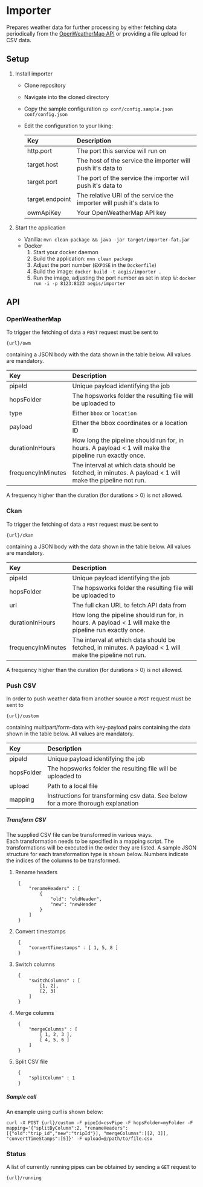 # Importer

Prepares weather data for further processing by either fetching data periodically from the [OpenWeatherMap API](https://openweathermap.org/api)
or providing a file upload for CSV data.

## Setup

1. Install importer
    - Clone repository
    - Navigate into the cloned directory
    - Copy the sample configuration `cp conf/config.sample.json conf/config.json`
    - Edit the configuration to your liking:

        |Key|Description|
        |:--- |:---|
        |http.port| The port this service will run on |
        |target.host| The host of the service the importer will push it's data to |
        |target.port| The port of the service the importer will push it's data to |
        |target.endpoint| The relative URI of the service the importer will push it's data to |
        |owmApiKey| Your OpenWeatherMap API key |

2. Start the application
    - Vanilla: `mvn clean package && java -jar target/importer-fat.jar`
    - Docker
        1. Start your docker daemon 
        2. Build the application: `mvn clean package`
        3. Adjust the port number (`EXPOSE` in the `Dockerfile`)
        4. Build the image: `docker build -t aegis/importer .`
        5. Run the image, adjusting the port number as set in step _iii_: `docker run -i -p 8123:8123 aegis/importer`

## API

### OpenWeatherMap

To trigger the fetching of data a `POST` request must be sent to

    {url}/owm
    
containing a JSON body with the data shown in the table below. All values are mandatory.

|Key|Description|
|:--- |:---|
|pipeId| Unique payload identifying the job |
|hopsFolder| The hopsworks folder the resulting file will be uploaded to |
|type| Either `bbox` or `location` |
|payload| Either the bbox coordinates or a location ID |
|durationInHours| How long the pipeline should run for, in hours. A payload < 1 will make the pipeline run exactly once. |
|frequencyInMinutes| The interval at which data should be fetched, in minutes. A payload < 1 will make the pipeline not run. |

A frequency higher than the duration (for durations > 0) is not allowed.

### Ckan

To trigger the fetching of data a `POST` request must be sent to

    {url}/ckan
    
containing a JSON body with the data shown in the table below. All values are mandatory.

|Key|Description|
|:--- |:---|
|pipeId| Unique payload identifying the job |
|hopsFolder| The hopsworks folder the resulting file will be uploaded to |
|url| The full ckan URL to fetch API data from |
|durationInHours| How long the pipeline should run for, in hours. A payload < 1 will make the pipeline run exactly once. |
|frequencyInMinutes| The interval at which data should be fetched, in minutes. A payload < 1 will make the pipeline not run. |

A frequency higher than the duration (for durations > 0) is not allowed.

### Push CSV 

In order to push weather data from another source a `POST` request must be sent to

    {url}/custom

containing multipart/form-data with key-payload pairs containing the data shown in the table below. All values are mandatory.

|Key|Description|
|:--- |:---|
|pipeId| Unique payload identifying the job |
|hopsFolder| The hopsworks folder the resulting file will be uploaded to |
|upload| Path to a local file |
|mapping| Instructions for transforming csv data. See below for a more thorough explanation |

##### Transform CSV

The supplied CSV file can be transformed in various ways.    
Each transformation needs to be specified in a mapping script. 
The transformations will be executed in the order they are listed.
A sample JSON structure for each transformation type is shown below. 
Numbers indicate the indices of the columns to be transformed.

1. Rename headers
        
        {
            "renameHeaders" : [
                {   
                    "old": "oldHeader",
                    "new": "newHeader
                }
            ]   
        }
        
2. Convert timestamps
        
        {
            "convertTimestamps" : [ 1, 5, 8 ]   
        }
        
3. Switch columns
        
        {
            "switchColumns" : [
                [1, 2],
                [2, 3]
            ]
        }

    
4. Merge columns
    
        {
            "mergeColumns" : [
                [ 1, 2, 3 ],
                [ 4, 5, 6 ]               
            ]
        }

5. Split CSV file

        {
            "splitColumn" : 1
        }        

##### Sample call

An example using curl is shown below:

    curl -X POST {url}/custom -F pipeId=csvPipe -F hopsFolder=myFolder -F mapping='{"splitByColumn":2, "renameHeaders":[{"old":"trip_id","new":"tripId"}], "mergeColumns":[[2, 3]], "convertTimeStamps":[5]}' -F upload=@/path/to/file.csv

### Status

A list of currently running pipes can be obtained by sending a `GET` request to 

    {url}/running